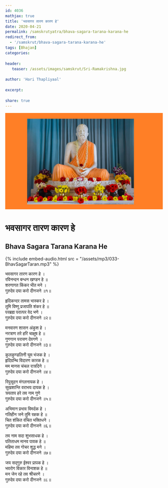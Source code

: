 ```yaml
---    
id: 4036    
mathjax: true    
title: 'भवसागर तारण कारण हे'    
date: 2020-04-21    
permalink: /samskrutyatra/bhava-sagara-tarana-karana-he
redirect_from: 
  - '/samskrut/bhava-sagara-tarana-karana-he'
tags: [Bhajan]    
categories:    
    
header:    
   teaser: /assets/images/samskrut/Sri-Ramakrishna.jpg    
    
author: 'Hari Thapliyaal'    
    
excerpt:    
    
share: true    
---    
```

    
![](/assets/images/samskrut/Sri-Ramakrishna.jpg)    
    
# भवसागर तारण कारण हे    
## Bhava Sagara Tarana Karana He    
    
{% include embed-audio.html src = "/assets/mp3/033-BhavSagarTaran.mp3" %}     
    
    
भवसागर तारण कारण हे ।    
रविनन्दन बन्धन खण्डन हे ॥    
शरणागत किंकर भीत मने ।    
गुरुदेव दया करो दीनजने ॥१॥    
    
हृदिकन्दर तामस भास्कर हे ।    
तुमि विष्णु प्रजापति शंकर हे ॥    
परब्रह्म परात्पर वेद भणे ।    
गुरुदेव दया करो दीनजने ॥२॥    
    
मनवारण शासन अंकुश हे ।    
नरत्राण तरे हरि चाक्षुष हे ॥    
गुणगान परायण देवगणे ।    
गुरुदेव दया करो दीनजने ॥३॥    
    
कुलकुण्डलिनी घुम भंजक हे ।    
हृदिग्रन्थि विदारण कारक हे ॥    
मम मानस चंचल रात्रदिने ।    
गुरुदेव दया करो दीनजने ॥४॥    
    
रिपुसूदन मंगलनायक हे ।    
सुखशान्ति वराभय दायक हे ।    
त्रयताप हरे तव नाम गुणे    
गुरुदेव दया करो दीनजने ॥५॥    
    
अभिमान प्रभाव विमर्दक हे ।    
गतिहीन जने तुमि रक्षक हे ॥    
चित शंकित वंचित भक्तिधने ।    
गुरुदेव दया करो दीनजने ॥६॥    
    
तव नाम सदा शुभसाधक हे ।    
पतिताधम मानव पावक हे ॥    
महिमा तव गोचर शुद्ध मने ।    
गुरुदेव दया करो दीनजने ॥७॥    
    
जय सद्गुरु ईश्वर प्रापक हे ।    
भवरोग विकार विनाशक हे ॥    
मन जेन रहे तव श्रीचरणे ।    
गुरुदेव दया करो दीनजने ॥८॥    
    
